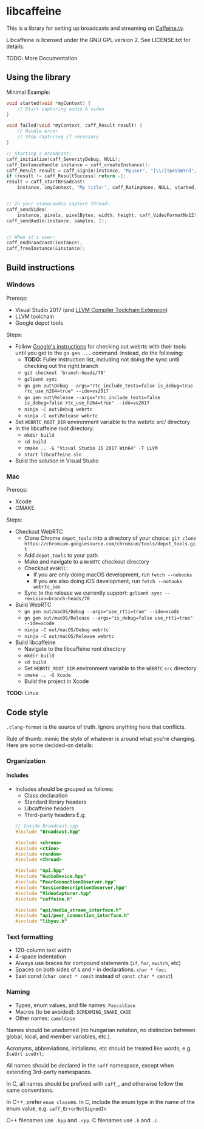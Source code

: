 # libcaffeine

This is a library for setting up broadcasts and streaming on [Caffeine.tv](https://www.caffeine.tv).

Libcaffeine is licensed under the GNU GPL version 2. See LICENSE.txt for details.

TODO: More Documentation

## Using the library

Minimal Example:

```c
void started(void *myContext) {
    // Start capturing audio & video
}

void failed(void *myContext, caff_Result result) {
    // Handle error
    // Stop capturing if necessary
}

// Starting a broadcast:
caff_initialize(caff_SeverityDebug, NULL);
caff_InstanceHandle instance = caff_createInstance();
caff_Result result = caff_signIn(instance, "Myuser", "|\\/|Yp455WYrd", NULL);
if (result != caff_ResultSuccess) return -1;
result = caff_startBroadcast(
    instance, &myContext, "My title!", caff_RatingNone, NULL, started, failed);


// In your video/audio capture thread:
caff_sendVideo(
    instance, pixels, pixelBytes, width, height, caff_VideoFormatNv12);
caff_sendAudio(instance, samples, 2);


// When it's over:
caff_endBroadcast(instance);
caff_freeInstance(&instance);
```

## Build instructions

### Windows

Prereqs:

* Visual Studio 2017 (and [LLVM Compiler Toolchain Extension](https://marketplace.visualstudio.com/items?itemName=LLVMExtensions.llvm-toolchain))
* LLVM toolchain
* Google depot tools

Steps:

* Follow [Google's instructions](https://webrtc.org/native-code/development/) for checking out webrtc with their tools until you get to the `gn gen ...` command. Instead, do the following:
    * **TODO:** Fuller instruction list, including not doing the sync until checking out the right branch
    * `git checkout 'branch-heads/70'`
    * `gclient sync`
    * `gn gen out\Debug --args="rtc_include_tests=false is_debug=true rtc_use_h264=true" --ide=vs2017`
    * `gn gen out\Release --args="rtc_include_tests=false is_debug=false rtc_use_h264=true" --ide=vs2017`
    * `ninja -C out\Debug webrtc`
    * `ninja -C out\Release webrtc`
* Set `WEBRTC_ROOT_DIR` environment variable to the webrtc src/ directory
* In the libcaffeine root directory:
    * `mkdir build`
    * `cd build`
    * `cmake .. -G "Visual Studio 15 2017 Win64" -T LLVM`
    * `start libcaffeine.sln`
* Build the solution in Visual Studio

### Mac
Prereqs:

* Xcode
* CMAKE

Steps:

* Checkout WebRTC
    * Clone Chrome `depot_tools` into a directory of your choice: `git clone https://chromium.googlesource.com/chromium/tools/depot_tools.git`
    * Add `depot_tools` to your path
    * Make and navigate to a `WebRTC` checkout directory
    * Checkout `WebRTC`:
        * If you are only doing macOS development, run `fetch --nohooks`
        * If you are also doing iOS development, run `fetch --nohooks webrtc_ios`
    * Sync to the release we currently support: `gclient sync --revision=branch-heads/70`
* Build WebRTC
    * `gn gen out/macOS/Debug --args="use_rtti=true" --ide=xcode`
    * `gn gen out/macOS/Release --args="is_debug=false use_rtti=true" --ide=xcode`
    * `ninja -C out/macOS/Debug webrtc`
    * `ninja -C out/macOS/Release webrtc`
* Build libcaffeine
    * Navigate to the libcaffeine root directory
    * `mkdir build`
    * `cd build`
    * Set `WEBRTC_ROOT_DIR` environment variable to the `WEBRTC` `src` directory
    * `cmake .. -G Xcode`
    * Build the project in Xcode

**TODO:** Linux

## Code style

`.clang-format` is the source of truth. Ignore anything here that conflicts.

Rule of thumb: mimic the style of whatever is around what you're changing. Here are some decided-on details:

### Organization

#### Includes

* Includes should be grouped as follows:
    * Class declaration
    * Standard library headers
    * Libcaffeine headers
    * Third-party headers
    E.g.
    ```c++
    // Inside Broadcast.cpp
    #include "Broadcast.hpp"

    #include <chrono>
    #include <ctime>
    #include <random>
    #include <thread>

    #include "Api.hpp"
    #include "AudioDevice.hpp"
    #include "PeerConnectionObserver.hpp"
    #include "SessionDescriptionObserver.hpp"
    #include "VideoCapturer.hpp"
    #include "caffeine.h"

    #include "api/media_stream_interface.h"
    #include "api/peer_connection_interface.h"
    #include "libyuv.h"
    ```

### Text formatting

* 120-column text width
* 4-space indentation
* Always use braces for compound statements (`if`, `for`, `switch`, etc)
* Spaces on both sides of `&` and `*` in declarations. `char * foo;`
* East const (`char const * const` instead of `const char * const`)

### Naming

* Types, enum values, and file names: `PascalCase`
* Macros (to be avoided): `SCREAMING_SNAKE_CASE`
* Other names: `camelCase`

Names should be unadorned (no hungarian notation, no distincion between global, local, and member variables, etc.).

Acronyms, abbreviations, initialisms, etc should be treated like words, e.g. `IceUrl iceUrl;`

All names should be declared in the `caff` namespace, except when extending 3rd-party namespaces.

In C, all names should be prefixed with `caff_`, and otherwise follow the same conventions.

In C++, prefer `enum class`es. In C, include the enum type in the name of the enum value, e.g. `caff_ErrorNotSignedIn`

C++ filenames use `.hpp` and `.cpp`. C filenames use `.h` and `.c`.
